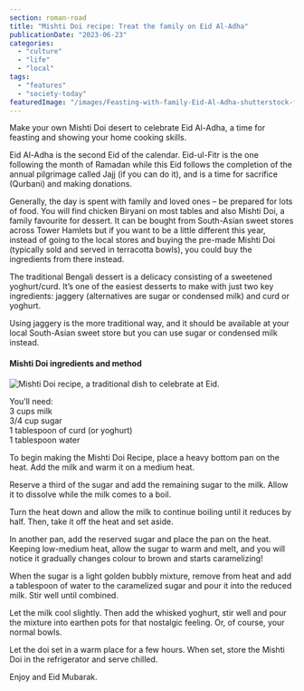 ```yaml
---
section: roman-road
title: "Mishti Doi recipe: Treat the family on Eid Al-Adha"
publicationDate: "2023-06-23"
categories: 
  - "culture"
  - "life"
  - "local"
tags: 
  - "features"
  - "society-today"
featuredImage: "/images/Feasting-with-family-Eid-Al-Adha-shutterstock-free-usage.jpg"
---
```


Make your own Mishti Doi desert to celebrate Eid Al-Adha, a time for feasting and showing your home cooking skills.

Eid Al-Adha is the second Eid of the calendar. Eid-ul-Fitr is the one following the month of Ramadan while this Eid follows the completion of the annual pilgrimage called Jajj (if you can do it), and is a time for sacrifice (Qurbani) and making donations.

Generally, the day is spent with family and loved ones – be prepared for lots of food. You will find chicken Biryani on most tables and also Mishti Doi, a family favourite for dessert. It can be bought from South-Asian sweet stores across Tower Hamlets but if you want to be a little different this year, instead of going to the local stores and buying the pre-made Mishti Doi (typically sold and served in terracotta bowls), you could buy the ingredients from there instead.

The traditional Bengali dessert is a delicacy consisting of a sweetened yoghurt/curd. It’s one of the easiest desserts to make with just two key ingredients: jaggery (alternatives are sugar or condensed milk) and curd or yoghurt.

Using jaggery is the more traditional way, and it should be available at your local South-Asian sweet store but you can use sugar or condensed milk instead.

#### Mishti Doi ingredients and method

![Mishti Doi recipe, a traditional dish to celebrate at Eid.](/images/Mishti-Doi-Bengali-cuisine-1024x683.jpeg)

You’ll need:  
3 cups milk  
3/4 cup sugar  
1 tablespoon of curd (or yoghurt)  
1 tablespoon water

To begin making the Mishti Doi Recipe, place a heavy bottom pan on the heat. Add the milk and warm it on a medium heat.

Reserve a third of the sugar and add the remaining sugar to the milk. Allow it to dissolve while the milk comes to a boil.

Turn the heat down and allow the milk to continue boiling until it reduces by half. Then, take it off the heat and set aside.

In another pan, add the reserved sugar and place the pan on the heat. Keeping low-medium heat, allow the sugar to warm and melt, and you will notice it gradually changes colour to brown and starts caramelizing!

When the sugar is a light golden bubbly mixture, remove from heat and add a tablespoon of water to the caramelized sugar and pour it into the reduced milk. Stir well until combined.

Let the milk cool slightly. Then add the whisked yoghurt, stir well and pour the mixture into earthen pots for that nostalgic feeling. Or, of course, your normal bowls.

Let the doi set in a warm place for a few hours. When set, store the Mishti Doi in the refrigerator and serve chilled.

Enjoy and Eid Mubarak.
